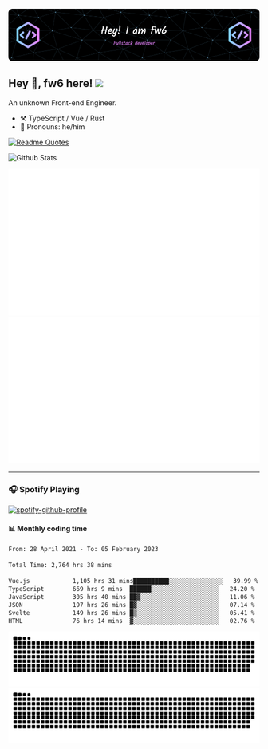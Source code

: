 ![Header](github-header-image.png)

## Hey 👋, fw6 here! <img src="https://github.githubassets.com/images/mona-whisper.gif" height="24" />


An unknown Front-end Engineer.

-   :hammer_and_pick: TypeScript / Vue / Rust
-   :man: Pronouns: he/him


[![Readme Quotes](https://quotes-github-readme.vercel.app/api?type=horizontal&theme=algolia)](https://github.com/piyushsuthar/github-readme-quotes)



![Github Stats](https://github-readme-stats.vercel.app/api?username=fw6&bg_color=30,e96443,904e95&title_color=fff&text_color=fff)

![](https://raw.githubusercontent.com/fw6/github-stats-transparent/output/generated/overview.svg)
![](https://raw.githubusercontent.com/fw6/github-stats-transparent/output/generated/languages.svg)


---

### 🎧 Spotify Playing

<!-- ![spotify-github-profile](/img/default.svg) -->

[![spotify-github-profile](https://spotify-github-profile.vercel.app/api/view?uid=r6wn4hdvypv0lkzyrj0e0pjct&cover_image=true&theme=default&bar_color=53b14f&bar_color_cover=true)](https://github.com/kittinan/spotify-github-profile)
#### :bar_chart: Monthly coding time

<!--START_SECTION:waka-->

```text
From: 28 April 2021 - To: 05 February 2023

Total Time: 2,764 hrs 38 mins

Vue.js            1,105 hrs 31 mins██████████░░░░░░░░░░░░░░░   39.99 %
TypeScript        669 hrs 9 mins  ██████░░░░░░░░░░░░░░░░░░░   24.20 %
JavaScript        305 hrs 40 mins ██▓░░░░░░░░░░░░░░░░░░░░░░   11.06 %
JSON              197 hrs 26 mins █▓░░░░░░░░░░░░░░░░░░░░░░░   07.14 %
Svelte            149 hrs 26 mins █▒░░░░░░░░░░░░░░░░░░░░░░░   05.41 %
HTML              76 hrs 14 mins  ▓░░░░░░░░░░░░░░░░░░░░░░░░   02.76 %
```

<!--END_SECTION:waka-->




![github contribution grid snake animation](https://raw.githubusercontent.com/platane/platane/output/github-contribution-grid-snake-dark.svg#gh-dark-mode-only)![github contribution grid snake animation](https://raw.githubusercontent.com/platane/platane/output/github-contribution-grid-snake.svg#gh-light-mode-only)
